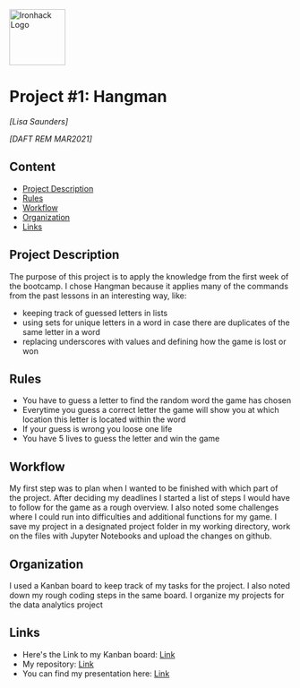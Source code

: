 <img src="https://bit.ly/2VnXWr2" alt="Ironhack Logo" width="100"/>

# Project #1: Hangman
*[Lisa Saunders]*

*[DAFT REM MAR2021]*

## Content
- [Project Description](#project-description)
- [Rules](#rules)
- [Workflow](#workflow)
- [Organization](#organization)
- [Links](#links)

## Project Description

The purpose of this project is to apply the knowledge from the first week of the bootcamp. I chose Hangman because it applies many of the commands from the past lessons in an interesting way, like: 
- keeping track of guessed letters in lists
- using sets for unique letters in a word in case there are duplicates of the same letter in a word
- replacing underscores with values and defining how the game is lost or won

## Rules

- You have to guess a letter to find the random word the game has chosen
- Everytime you guess a correct letter the game will show you at which location this letter is located within the word
- If your guess is wrong you loose one life
- You have 5 lives to guess the letter and win the game

## Workflow

My first step was to plan when I wanted to be finished with which part of the project. After deciding my deadlines I started
a list of steps I would have to follow for the game as a rough overview. I also noted some challenges where I could run into
difficulties and additional functions for my game. I save my project in a designated project folder in my working directory, work
on the files with Jupyter Notebooks and upload the changes on github. 

## Organization

I used a Kanban board to keep track of my tasks for the project. I also noted down my rough coding steps in the same board. 
I organize my projects for the data analytics project

## Links

- Here's the Link to my Kanban board: [Link](https://trello.com/invite/b/viWmMesQ/cc93d367b4a263b4194d6dc3ff709962/data-projects)
- My repository: [Link](https://github.com/lisasaundersgit/python_hangman.git)
- You can find my presentation here: [Link](https://docs.google.com/presentation/d/10nXJYfcTR-6D_EYGND1ld553Sgv5gKvSrdzNMOx-aR0/edit?usp=sharing)